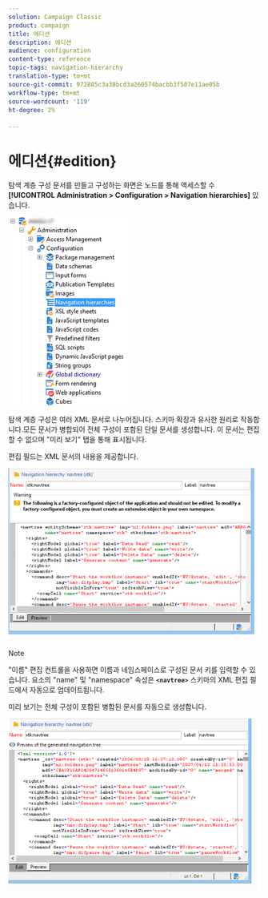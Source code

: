 ```yaml
---
solution: Campaign Classic
product: campaign
title: 에디션
description: 에디션
audience: configuration
content-type: reference
topic-tags: navigation-hierarchy
translation-type: tm+mt
source-git-commit: 972885c3a38bcd3a260574bacbb3f507e11ae05b
workflow-type: tm+mt
source-wordcount: '119'
ht-degree: 2%

---
```



# 에디션{#edition}

탐색 계층 구성 문서를 만들고 구성하는 화면은 노드를 통해 액세스할 수 **[!UICONTROL Administration > Configuration > Navigation hierarchies]** 있습니다.

![](assets/d_ncs_integration_navigation_arbo.png)

탐색 계층 구성은 여러 XML 문서로 나누어집니다. 스키마 확장과 유사한 원리로 작동합니다.모든 문서가 병합되어 전체 구성이 포함된 단일 문서를 생성합니다. 이 문서는 편집할 수 없으며 &quot;미리 보기&quot; 탭을 통해 표시됩니다.

편집 필드는 XML 문서의 내용을 제공합니다.

![](assets/d_ncs_integration_navigation_edit.png)

>[!NOTE]
>
>&quot;이름&quot; 편집 컨트롤을 사용하면 이름과 네임스페이스로 구성된 문서 키를 입력할 수 있습니다. 요소의 &quot;name&quot; 및 &quot;namespace&quot; 속성은 **`<navtree>`** 스키마의 XML 편집 필드에서 자동으로 업데이트됩니다.

미리 보기는 전체 구성이 포함된 병합된 문서를 자동으로 생성합니다.

![](assets/d_ncs_integration_navigation_preview.png)

